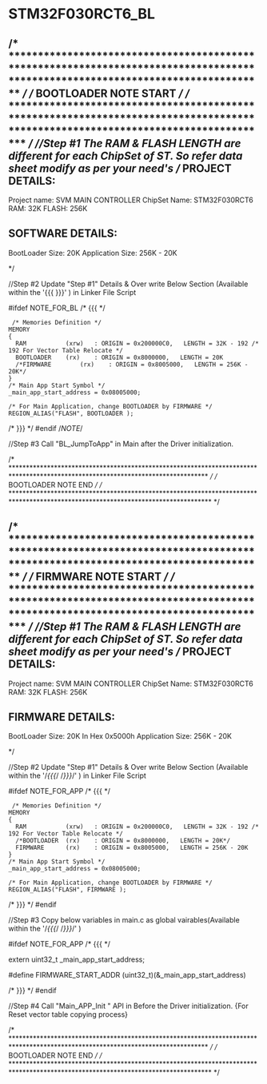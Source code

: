 # STM32F030RCT6_BL



/* ******************************************************************************************************************************** */
/*													BOOTLOADER NOTE START																*/
/* ********************************************************************************************************************************* */
//Step #1  The RAM & FLASH LENGTH are different for each ChipSet of ST. So refer data sheet modify as per your need's
/*
PROJECT DETAILS:
----------------
   Project name: SVM MAIN CONTROLLER
   ChipSet Name: STM32F030RCT6
			RAM: 32K
		  FLASH: 256K

SOFTWARE DETAILS:
----------------

 BootLoader Size: 20K
Application Size: 256K - 20K


*/

//Step #2 Update "Step #1" Details & Over write Below Section (Available within the '{{{ }}}' ) in Linker File Script

#ifdef NOTE_FOR_BL
/* {{{ */

	 /* Memories Definition */
	MEMORY
	{
	  RAM    		(xrw)   : ORIGIN = 0x200000C0,   LENGTH = 32K - 192 /* 192 For Vector Table Relocate */
	  BOOTLOADER	(rx)    : ORIGIN = 0x8000000,   LENGTH = 20K
	  /*FIRMWARE		(rx)    : ORIGIN = 0x8005000,   LENGTH = 256K - 20K*/
	}
	/* Main App Start Symbol */
	_main_app_start_address = 0x08005000;

	/* For Main Application, change BOOTLOADER by FIRMWARE */
	REGION_ALIAS("FLASH", BOOTLOADER );

/* }}} */
#endif /*NOTE*/

//Step #3 Call "BL_JumpToApp" in Main after the Driver initialization.

/* ******************************************************************************************************************************** */
/*													BOOTLOADER NOTE END																*/
/* ********************************************************************************************************************************* */

/* ******************************************************************************************************************************** */
/*													FIRMWARE NOTE START																*/
/* ********************************************************************************************************************************* */
//Step #1  The RAM & FLASH LENGTH are different for each ChipSet of ST. So refer data sheet modify as per your need's
/*
PROJECT DETAILS:
----------------
   Project name: SVM MAIN CONTROLLER
   ChipSet Name: STM32F030RCT6
			RAM: 32K
		  FLASH: 256K

FIRMWARE DETAILS:
----------------

 BootLoader Size: 20K In Hex 0x5000h
Application Size: 256K - 20K


*/

//Step #2 Update "Step #1" Details & Over write Below Section (Available within the '/*{{{*/ /*}}}*/' ) in Linker File Script

#ifdef NOTE_FOR_APP
/* {{{ */

	 /* Memories Definition */
	MEMORY
	{
	  RAM    		(xrw)   : ORIGIN = 0x200000C0,   LENGTH = 32K - 192 /* 192 For Vector Table Relocate */
	  /*BOOTLOADER	(rx)    : ORIGIN = 0x8000000,   LENGTH = 20K*/
	  FIRMWARE		(rx)    : ORIGIN = 0x8005000,   LENGTH = 256K - 20K
	}
	/* Main App Start Symbol */
	_main_app_start_address = 0x08005000;

	/* For Main Application, change BOOTLOADER by FIRMWARE */
	REGION_ALIAS("FLASH", FIRMWARE );

/* }}} */
#endif

//Step #3 Copy below variables in main.c as global vairables(Available within the '/*{{{*/ /*}}}*/' )

#ifdef NOTE_FOR_APP
/* {{{ */

extern uint32_t _main_app_start_address;

#define FIRMWARE_START_ADDR	(uint32_t)(&_main_app_start_address)

/* }}} */
#endif



//Step #4 Call "Main_APP_Init " API in Before the Driver initialization. {For Reset vector table copying process}


/* ******************************************************************************************************************************** */
/*													BOOTLOADER NOTE END																*/
/* ********************************************************************************************************************************* */

